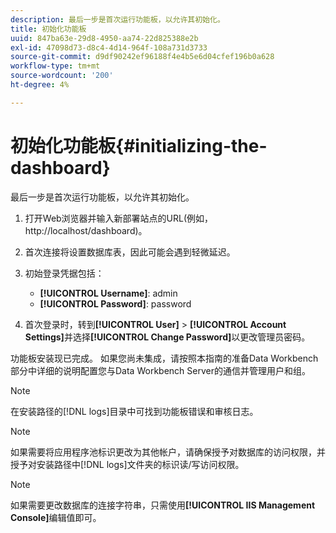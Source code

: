 ```yaml
---
description: 最后一步是首次运行功能板，以允许其初始化。
title: 初始化功能板
uuid: 847ba63e-29d8-4950-aa74-22d825388e2b
exl-id: 47098d73-d8c4-4d14-964f-108a731d3733
source-git-commit: d9df90242ef96188f4e4b5e6d04cfef196b0a628
workflow-type: tm+mt
source-wordcount: '200'
ht-degree: 4%

---
```


# 初始化功能板{#initializing-the-dashboard}

最后一步是首次运行功能板，以允许其初始化。

1. 打开Web浏览器并输入新部署站点的URL(例如，http://localhost/dashboard)。
1. 首次连接将设置数据库表，因此可能会遇到轻微延迟。
1. 初始登录凭据包括：

   * **[!UICONTROL Username]**: admin
   * **[!UICONTROL Password]**: password

1. 首次登录时，转到&#x200B;**[!UICONTROL User]** > **[!UICONTROL Account Settings]**&#x200B;并选择&#x200B;**[!UICONTROL Change Password]**&#x200B;以更改管理员密码。

功能板安装现已完成。 如果您尚未集成，请按照本指南的准备Data Workbench部分中详细的说明配置您与Data Workbench Server的通信并管理用户和组。

>[!NOTE]
>
>在安装路径的[!DNL logs]目录中可找到功能板错误和审核日志。

>[!NOTE]
>
>如果需要将应用程序池标识更改为其他帐户，请确保授予对数据库的访问权限，并授予对安装路径中[!DNL logs]文件夹的标识读/写访问权限。

>[!NOTE]
>
>如果需要更改数据库的连接字符串，只需使用&#x200B;**[!UICONTROL IIS Management Console]**&#x200B;编辑值即可。
